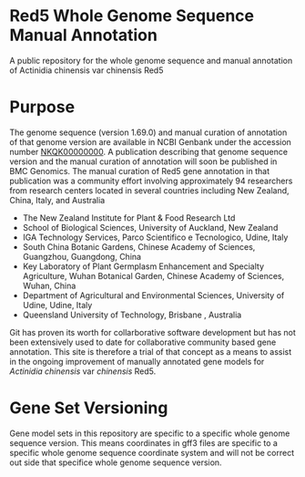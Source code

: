 # Red5 Whole Genome Sequence Manual Annotation

A public repository for the whole genome sequence and manual annotation of Actinidia chinensis var chinensis Red5

# Purpose

The genome sequence (version 1.69.0) and manual curation of annotation of that genome version are available in NCBI Genbank under the accession number [NKQK00000000](https://www.ncbi.nlm.nih.gov/nuccore/NKQK00000000). A publication describing that genome sequence version and the manual curation of annotation will soon be published in BMC Genomics. The manual curation of Red5 gene annotation in that publication was a community effort involving approximately 94 researchers from research centers located in several countries including New Zealand, China, Italy, and Australia

- The New Zealand Institute for Plant & Food Research Ltd
- School of Biological Sciences, University of Auckland, New Zealand
- IGA Technology Services, Parco Scientifico e Tecnologico, Udine, Italy
- South China Botanic Gardens, Chinese Academy of Sciences, Guangzhou, Guangdong, China
- Key Laboratory of Plant Germplasm Enhancement and Specialty Agriculture, Wuhan Botanical Garden, Chinese Academy of Sciences, Wuhan, China
- Department of Agricultural and Environmental Sciences, University of Udine, Udine, Italy
- Queensland University of Technology, Brisbane , Australia

Git has proven its worth for collarborative software development but has not been extensively used to date for collaborative community based gene annotation. This site is therefore a trial of that concept as a means to assist in the ongoing improvement of manually annotated gene models for *Actinidia chinensis* var *chinensis* Red5. 

# Gene Set Versioning

Gene model sets in this repository are specific to a specific whole genome sequence version. This means coordinates in gff3 files are specific to a specific whole genome sequence coordinate system and will not be correct out side that specifice whole genome sequence version.


